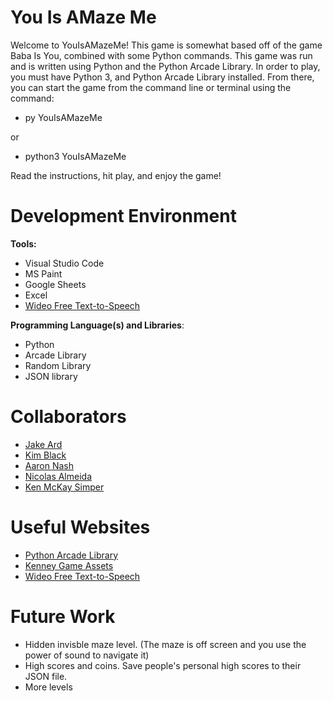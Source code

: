 # You Is AMaze Me

Welcome to YouIsAMazeMe! This game is somewhat based off of the game Baba Is You, combined with some Python commands. This game was run and is written using Python and the Python Arcade Library. In order to play, you must have Python 3, and Python Arcade Library installed. From there, you can start the game from the command line or terminal using the command:

* py YouIsAMazeMe

or 

* python3 YouIsAMazeMe

Read the instructions, hit play, and enjoy the game!

# Development Environment

**Tools:**
 
* Visual Studio Code
* MS Paint
* Google Sheets
* Excel
* [Wideo Free Text-to-Speech](https://wideo.co/text-to-speech/)

**Programming Language(s) and Libraries**:

* Python
* Arcade Library
* Random Library
* JSON library

# Collaborators

* [Jake Ard](https://github.com/jakeard)
* [Kim Black](https://github.com/Kim-Quirk)
* [Aaron Nash](https://github.com/aaronhnash)
* [Nicolas Almeida](https://github.com/Rathianno)
* [Ken McKay Simper](https://github.com/ksimper97)

# Useful Websites

* [Python Arcade Library](https://api.arcade.academy/en/latest/)
* [Kenney Game Assets](https://www.kenney.nl/assets)
* [Wideo Free Text-to-Speech](https://wideo.co/text-to-speech/)

# Future Work

* Hidden invisble maze level. (The maze is off screen and you use the power of sound to navigate it)
* High scores and coins. Save people's personal high scores to their JSON file.
* More levels
